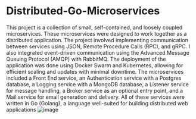 # Distributed-Go-Microservices

This project is a collection of small, self-contained, and loosely coupled microservices. These microservices were designed to work together as a distributed application. The project involved implementing communication between services using JSON, Remote Procedure Calls (RPC), and gRPC. I also integrated event-driven communication using the Advanced Message Queuing Protocol (AMQP) with RabbitMQ. The deployment of the application was done using Docker Swarm and Kubernetes, allowing for efficient scaling and updates with minimal downtime. The microservices included a Front End service, an Authentication service with a Postgres database, a Logging service with a MongoDB database, a Listener service for message handling, a Broker service as an optional entry point, and a Mail service for email generation and delivery. All of these services were written in Go (Golang), a language well-suited for building distributed web applications
![image](https://github.com/chenxdc/Distributed-Go-Microservices/assets/94099798/2ad52ded-e07a-47ff-89c5-f122da948164)
